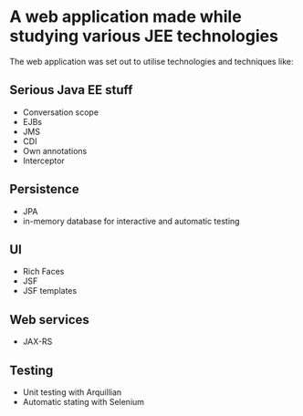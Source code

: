 
# A web application made while studying various JEE technologies

The web application was set out to utilise technologies and techniques
like:

## Serious Java EE stuff
- Conversation scope
- EJBs
- JMS
- CDI
- Own annotations
- Interceptor

## Persistence
- JPA
- in-memory database for interactive and automatic testing

## UI
- Rich Faces
- JSF
- JSF templates

## Web services
- JAX-RS

## Testing
- Unit testing with Arquillian
- Automatic stating with Selenium






